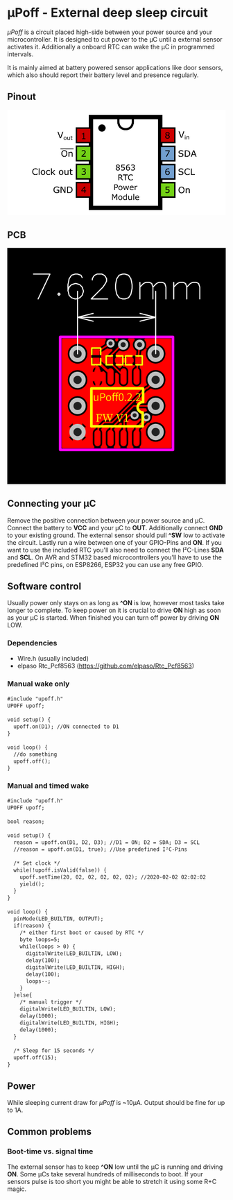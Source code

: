 # µPoff - External deep sleep circuit
*µPoff* is a circuit placed high-side between your power source and your microcontroller. It is designed to cut power to the µC until a external sensor activates it. Additionally a onboard RTC can wake the µC in programmed intervals.

It is mainly aimed at battery powered sensor applications like door sensors, which also should report their battery level and presence regularly.

## Pinout

![Pinout diagram](https://github.com/FrederikWolter/uPoff/blob/master/doc/RTC-Pinout.png?raw=true)

## PCB

![0402_top](https://github.com/FrederikWolter/uPoff/blob/master/doc/PCB_0402_top.png?raw=true)

## Connecting your µC

Remove the positive connection between your power source and µC. Connect the battery to **VCC** and your µC to **OUT**. Additionally connect **GND** to your existing ground. The external sensor should pull **^SW** low to activate the circuit. Lastly run a wire between one of your GPIO-Pins and **ON**. If you want to use the included RTC you'll also need to connect the I²C-Lines **SDA** and **SCL**. On AVR and STM32 based microcontrollers you'll have to use the predefined I²C pins, on ESP8266, ESP32 you can use any free GPIO.

## Software control

Usually power only stays on as long as **^ON** is low, however most tasks take longer to complete. To keep power on it is crucial to drive **ON** high as soon as your µC is started. When finished you can turn off power by driving **ON** LOW.

### Dependencies

 * Wire.h (usually included)
 * elpaso Rtc_Pcf8563 (https://github.com/elpaso/Rtc_Pcf8563)

### Manual wake only
```
#include "upoff.h"
UPOFF upoff;

void setup() {
  upoff.on(D1); //ON connected to D1
}

void loop() {
  //do something
  upoff.off();
}
```

### Manual and timed wake

```
#include "upoff.h"
UPOFF upoff;

bool reason;

void setup() {
  reason = upoff.on(D1, D2, D3); //D1 = ON; D2 = SDA; D3 = SCL
  //reason = upoff.on(D1, true); //Use predefined I²C-Pins

  /* Set clock */
  while(!upoff.isValid(false)) {
    upoff.setTime(20, 02, 02, 02, 02, 02); //2020-02-02 02:02:02
    yield();
  }
}

void loop() {
  pinMode(LED_BUILTIN, OUTPUT);
  if(reason) {
    /* either first boot or caused by RTC */
    byte loops=5;
    while(loops > 0) {
      digitalWrite(LED_BUILTIN, LOW);
      delay(100);
      digitalWrite(LED_BUILTIN, HIGH);
      delay(100);
      loops--;
    }
  }else{
    /* manual trigger */
    digitalWrite(LED_BUILTIN, LOW);
    delay(1000);
    digitalWrite(LED_BUILTIN, HIGH);
    delay(1000);
  }

  /* Sleep for 15 seconds */
  upoff.off(15);
}
```

## Power
While sleeping current draw for *µPoff* is ~10µA. Output should be fine for up to 1A.

## Common problems

### Boot-time vs. signal time
The external sensor has to keep **^ON** low until the µC is running and driving **ON**. Some µCs take several hundreds of milliseconds to boot. If your sensors pulse is too short you might be able to stretch it using some R+C magic.

 
